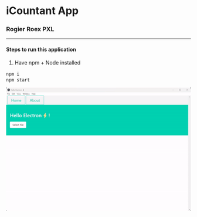 # iCountant App
### Rogier Roex PXL
----
#### Steps to run this application
1. Have npm + Node installed
```
npm i
npm start
```
![GIF](./assets/electron.gif "First look at app v1.0")

